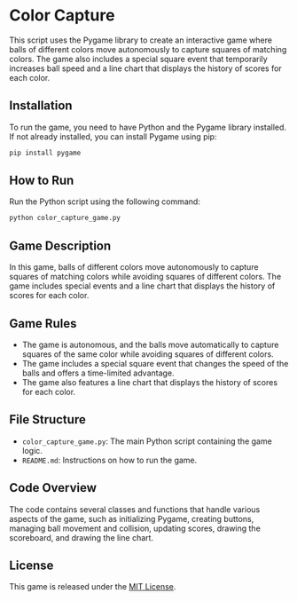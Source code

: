# Color Capture

This script uses the Pygame library to create an interactive game where balls of different colors move autonomously to capture squares of matching colors. The game also includes a special square event that temporarily increases ball speed and a line chart that displays the history of scores for each color.

## Installation

To run the game, you need to have Python and the Pygame library installed. If not already installed, you can install Pygame using pip:

```bash
pip install pygame
```

## How to Run

Run the Python script using the following command:

```bash
python color_capture_game.py
```

## Game Description

In this game, balls of different colors move autonomously to capture squares of matching colors while avoiding squares of different colors. The game includes special events and a line chart that displays the history of scores for each color.

## Game Rules

- The game is autonomous, and the balls move automatically to capture squares of the same color while avoiding squares of different colors.
- The game includes a special square event that changes the speed of the balls and offers a time-limited advantage.
- The game also features a line chart that displays the history of scores for each color.

## File Structure

- `color_capture_game.py`: The main Python script containing the game logic.
- `README.md`: Instructions on how to run the game.

## Code Overview

The code contains several classes and functions that handle various aspects of the game, such as initializing Pygame, creating buttons, managing ball movement and collision, updating scores, drawing the scoreboard, and drawing the line chart.

## License

This game is released under the [MIT License](https://opensource.org/licenses/MIT).

